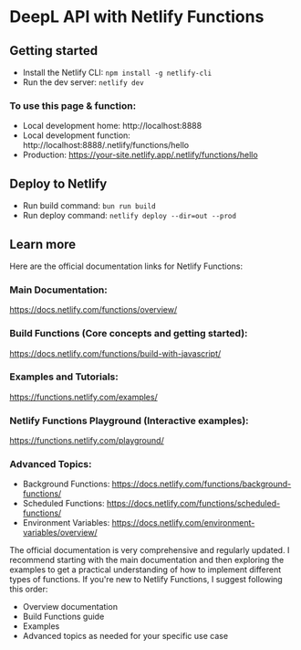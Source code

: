 # DeepL API with Netlify Functions

## Getting started

- Install the Netlify CLI: `npm install -g netlify-cli`
- Run the dev server: `netlify dev`

### To use this page & function:

- Local development home: http://localhost:8888
- Local development function: http://localhost:8888/.netlify/functions/hello
- Production: https://your-site.netlify.app/.netlify/functions/hello

## Deploy to Netlify

- Run build command: `bun run build`
- Run deploy command: `netlify deploy --dir=out --prod`

## Learn more

Here are the official documentation links for Netlify Functions:

### Main Documentation:

https://docs.netlify.com/functions/overview/

### Build Functions (Core concepts and getting started):

https://docs.netlify.com/functions/build-with-javascript/

### Examples and Tutorials:

https://functions.netlify.com/examples/

### Netlify Functions Playground (Interactive examples):

https://functions.netlify.com/playground/

### Advanced Topics:

- Background Functions: https://docs.netlify.com/functions/background-functions/
- Scheduled Functions: https://docs.netlify.com/functions/scheduled-functions/
- Environment Variables: https://docs.netlify.com/environment-variables/overview/

The official documentation is very comprehensive and regularly updated. I recommend starting with the main documentation and then exploring the examples to get a practical understanding of how to implement different types of functions.
If you're new to Netlify Functions, I suggest following this order:

- Overview documentation
- Build Functions guide
- Examples
- Advanced topics as needed for your specific use case
